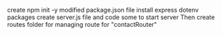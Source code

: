 create npm init -y
modified package.json file
install express dotenv packages
create server.js file and code some to start server
Then create routes folder for managing route for "contactRouter"
